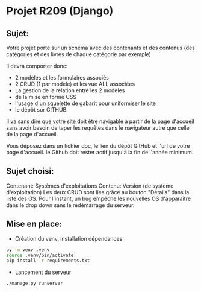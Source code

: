 # Projet R209 (Django)

## Sujet:
Votre projet porte sur un schéma avec des contenants et des contenus (des catégories et des livres de chaque catégorie par exemple)

Il devra comporter donc: 

- 2 modèles et les formulaires associés
- 2 CRUD (1 par modèle) et les vue ALL associées
- La gestion de la relation entre les 2 modèles
- de la mise en forme CSS
- l'usage d'un squelette de gabarit pour uniformiser le site 
- le dépôt sur GITHUB.

Il va sans dire que votre site doit être navigable à partir de la page d'accueil sans avoir besoin de taper les requêtes dans le navigateur autre que celle de la page d'accueil.

Vous déposez dans un fichier doc, le lien du dépôt GitHub et l'url de votre page d'accueil. le Github doit rester actif jusqu'à la fin de l'année minimum.

## Sujet choisi:
Contenant: Systèmes d'exploitations
Contenu: Version (de système d'exploitation)
Les deux CRUD sont liés grâce au bouton "Détails" dans la liste des OS.
Pour l'instant, un bug empêche les nouvelles OS d'apparaître dans le drop down sans le redémarrage du serveur.

## Mise en place:
- Création du venv, installation dépendances
```bash
py -m venv .venv
source .venv/bin/activate
pip install -r requirements.txt
```
- Lancement du serveur
```bash
./manage.py runserver
```
